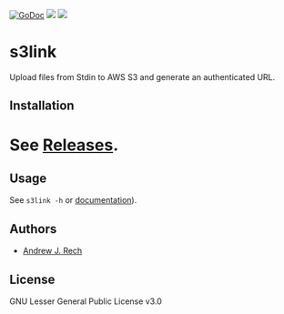 [![GoDoc](https://godoc.org/github.com/andrewrech/s3link?status.svg)](https://godoc.org/github.com/andrewrech/s3link) [![](https://goreportcard.com/badge/github.com/andrewrech/s3link)](https://goreportcard.com/report/github.com/andrewrech/s3link) ![](https://img.shields.io/badge/docker-andrewrech/s3link:0.0.7-blue?style=plastic&logo=docker)

# s3link

Upload files from Stdin to AWS S3 and generate an authenticated URL.

## Installation

See [Releases](https://github.com/andrewrech/s3link/releases).
=

## Usage

See `s3link -h` or [documentation](https://github.com/andrewrech/s3link/blob/main/docs.md)).

## Authors

- [Andrew J. Rech](mailto:rech@rech.io)

## License

GNU Lesser General Public License v3.0
